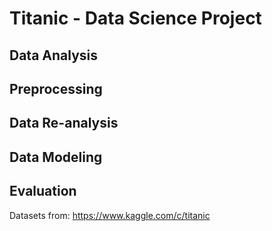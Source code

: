 # Titanic - Data Science Project

## Data Analysis
## Preprocessing
## Data Re-analysis
## Data Modeling
## Evaluation

Datasets from: https://www.kaggle.com/c/titanic
